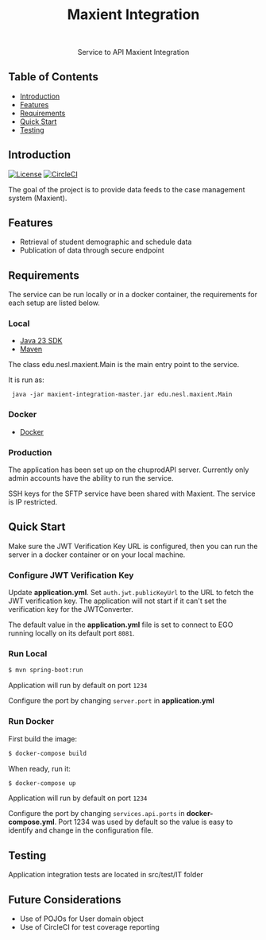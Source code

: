 <h1 align="center"> Maxient Integration </h1> <br>

<p align="center">
  Service to API Maxient Integration
</p>


## Table of Contents

- [Introduction](#introduction)
- [Features](#features)
- [Requirements](#requirements)
- [Quick Start](#quick-start)
- [Testing](#testing)


## Introduction

[![License](https://img.shields.io/badge/License-Apache%202.0-blue.svg)](https://opensource.org/licenses/Apache-2.0)
[![CircleCI](https://circleci.com/gh/overture-stack/microservice-template-java/tree/master.svg?style=shield)](https://circleci.com/gh/overture-stack/microservice-template-java/tree/master)

The goal of the project is to provide data feeds to the case management system (Maxient).

## Features

* Retrieval of student demographic and schedule data
* Publication of data through secure endpoint



## Requirements
The service can be run locally or in a docker container, the requirements for each setup are listed below.


### Local
* [Java 23 SDK](http://www.oracle.com/technetwork/java/javase/downloads/jdk8-downloads-2133151.html)
* [Maven](https://maven.apache.org/download.cgi)

The class edu.nesl.maxient.Main is the main entry point to the service.

It is run as:

` java -jar maxient-integration-master.jar edu.nesl.maxient.Main`

### Docker
* [Docker](https://www.docker.com/get-docker)


### Production

The application has been set up on the chuprodAPI server. 
Currently only admin accounts have the ability to run the service.

SSH keys for the SFTP service have been shared with Maxient. The service is IP restricted.

## Quick Start
Make sure the JWT Verification Key URL is configured, then you can run the server in a docker container or on your local machine.

### Configure JWT Verification Key
Update __application.yml__. Set `auth.jwt.publicKeyUrl` to the URL to fetch the JWT verification key. The application will not start if it can't set the verification key for the JWTConverter.

The default value in the __application.yml__ file is set to connect to EGO running locally on its default port `8081`.

### Run Local
```bash
$ mvn spring-boot:run
```

Application will run by default on port `1234`

Configure the port by changing `server.port` in __application.yml__


### Run Docker

First build the image:
```bash
$ docker-compose build
```

When ready, run it:
```bash
$ docker-compose up
```

Application will run by default on port `1234`

Configure the port by changing `services.api.ports` in __docker-compose.yml__. 
Port 1234 was used by default so the value is easy to identify and change in the configuration file.


## Testing

Application integration tests are located in src/test/IT folder


## Future Considerations
- Use of POJOs for User domain object
- Use of CircleCI for test coverage reporting


